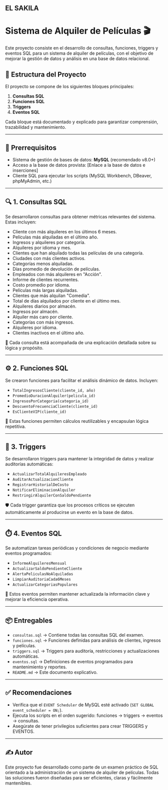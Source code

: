 ## EL SAKILA
# Sistema de Alquiler de Películas 🎬

Este proyecto consiste en el desarrollo de consultas, funciones, triggers y eventos SQL para un sistema de alquiler de películas, con el objetivo de mejorar la gestión de datos y análisis en una base de datos relacional.

## 📁 Estructura del Proyecto

El proyecto se compone de los siguientes bloques principales:

1. **Consultas SQL**
2. **Funciones SQL**
3. **Triggers**
4. **Eventos SQL**

Cada bloque está documentado y explicado para garantizar comprensión, trazabilidad y mantenimiento.

---

## 🔧 Prerrequisitos

- Sistema de gestión de bases de datos: **MySQL** (recomendado v8.0+)
- Acceso a la base de datos provista: [Enlace a la base de datos e inserciones]
- Cliente SQL para ejecutar los scripts (MySQL Workbench, DBeaver, phpMyAdmin, etc.)

---

## 🔍 1. Consultas SQL

Se desarrollaron consultas para obtener métricas relevantes del sistema. Estas incluyen:

- Cliente con más alquileres en los últimos 6 meses.
- Películas más alquiladas en el último año.
- Ingresos y alquileres por categoría.
- Alquileres por idioma y mes.
- Clientes que han alquilado todas las películas de una categoría.
- Ciudades con más clientes activos.
- Categorías menos alquiladas.
- Días promedio de devolución de películas.
- Empleados con más alquileres en "Acción".
- Informe de clientes recurrentes.
- Costo promedio por idioma.
- Películas más largas alquiladas.
- Clientes que más alquilan "Comedia".
- Total de días alquilados por cliente en el último mes.
- Alquileres diarios por almacén.
- Ingresos por almacén.
- Alquiler más caro por cliente.
- Categorías con más ingresos.
- Alquileres por idioma.
- Clientes inactivos en el último año.

📝 Cada consulta está acompañada de una explicación detallada sobre su lógica y propósito.

---

## ⚙️ 2. Funciones SQL

Se crearon funciones para facilitar el análisis dinámico de datos. Incluyen:

- `TotalIngresosCliente(cliente_id, año)`
- `PromedioDuracionAlquiler(pelicula_id)`
- `IngresosPorCategoria(categoria_id)`
- `DescuentoFrecuenciaCliente(cliente_id)`
- `EsClienteVIP(cliente_id)`

🔧 Estas funciones permiten cálculos reutilizables y encapsulan lógica repetitiva.

---

## 🔁 3. Triggers

Se desarrollaron triggers para mantener la integridad de datos y realizar auditorías automáticas:

- `ActualizarTotalAlquileresEmpleado`
- `AuditarActualizacionCliente`
- `RegistrarHistorialDeCosto`
- `NotificarEliminacionAlquiler`
- `RestringirAlquilerConSaldoPendiente`

🛡️ Cada trigger garantiza que los procesos críticos se ejecuten automáticamente al producirse un evento en la base de datos.

---

## ⏱️ 4. Eventos SQL

Se automatizan tareas periódicas y condiciones de negocio mediante eventos programados:

- `InformeAlquileresMensual`
- `ActualizarSaldoPendienteCliente`
- `AlertaPeliculasNoAlquiladas`
- `LimpiarAuditoriaCada6Meses`
- `ActualizarCategoriasPopulares`

📅 Estos eventos permiten mantener actualizada la información clave y mejorar la eficiencia operativa.

---

## 📦 Entregables

- `consultas.sql` → Contiene todas las consultas SQL del examen.
- `funciones.sql` → Funciones definidas para análisis de clientes, ingresos y películas.
- `triggers.sql` → Triggers para auditoría, restricciones y actualizaciones automáticas.
- `eventos.sql` → Definiciones de eventos programados para mantenimiento y reportes.
- `README.md` → Este documento explicativo.

---

## ✅ Recomendaciones

- Verifica que el `EVENT Scheduler` de MySQL esté activado (`SET GLOBAL event_scheduler = ON;`).
- Ejecuta los scripts en el orden sugerido: funciones → triggers → eventos → consultas.
- Asegúrate de tener privilegios suficientes para crear TRIGGERS y EVENTOS.

---

## ✍️ Autor

Este proyecto fue desarrollado como parte de un examen práctico de SQL orientado a la administración de un sistema de alquiler de películas. Todas las soluciones fueron diseñadas para ser eficientes, claras y fácilmente mantenibles.